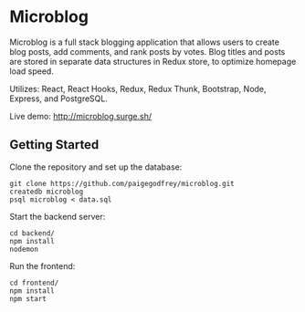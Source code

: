 # Microblog

Microblog is a full stack blogging application that allows users to create blog posts, add comments, and rank posts by votes. Blog titles and posts are stored in separate data structures in Redux store, to optimize homepage load speed.

Utilizes: React, React Hooks, Redux, Redux Thunk, Bootstrap, Node, Express, and PostgreSQL.

Live demo: http://microblog.surge.sh/

## Getting Started
Clone the repository and set up the database:

```
git clone https://github.com/paigegodfrey/microblog.git
createdb microblog
psql microblog < data.sql
```

Start the backend server:

```
cd backend/
npm install
nodemon
```

Run the frontend:

```
cd frontend/
npm install
npm start
```

